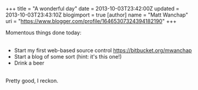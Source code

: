 +++
title = "A wonderful day"
date = 2013-10-03T23:42:00Z
updated = 2013-10-03T23:43:10Z
blogimport = true 
[author]
	name = "Matt Wanchap"
	uri = "https://www.blogger.com/profile/16465307324394182190"
+++

<span style="font-family: inherit;">Momentous things done today:</span><br /><br /><ul><li><span style="font-family: inherit;">Start my first web-based source control </span><a href="https://bitbucket.org/mwanchap" style="font-family: inherit;">https://bitbucket.org/mwanchap</a></li><li><span style="font-family: inherit;">Start a blog of some sort (hint: it's this one!)</span></li><li><span style="font-family: inherit;">Drink a beer</span></li></ul><br /><span style="font-family: inherit;">Pretty good, I reckon.</span>

